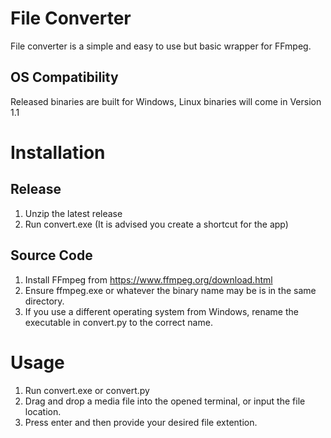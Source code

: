 # File Converter
File converter is a simple and easy to use but basic wrapper for FFmpeg.
## OS Compatibility
Released binaries are built for Windows, Linux binaries will come in Version 1.1
# Installation
## Release
1. Unzip the latest release
2. Run convert.exe (It is advised you create a shortcut for the app)
## Source Code
1. Install FFmpeg from https://www.ffmpeg.org/download.html
2. Ensure ffmpeg.exe or whatever the binary name may be is in the same directory.
3. If you use a different operating system from Windows, rename the executable in convert.py to the correct name.
# Usage
1. Run convert.exe or convert.py
2. Drag and drop a media file into the opened terminal, or input the file location.
3. Press enter and then provide your desired file extention.
